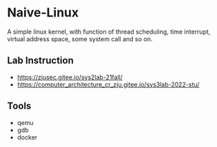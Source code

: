 # Naive-Linux
A simple linux kernel, with function of thread scheduling, time interrupt, virtual address space, some system call and so on.
## Lab Instruction
* <https://zjusec.gitee.io/sys2lab-21fall/>
* <https://computer_architecture_cr_zju.gitee.io/sys3lab-2022-stu/>
## Tools
* qemu
* gdb
* docker
